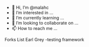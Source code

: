 - 👋 Hi, I’m @malahc
- 👀 I’m interested in ...
- 🌱 I’m currently learning ...
- 💞️ I’m looking to collaborate on ...
- 📫 How to reach me ...

<!---
malahc/malahc is a ✨ special ✨ repository because its `README.md` (this file) appears on your GitHub profile.
You can click the Preview link to take a look at your changes.
--->


Forks List
Earl Grey -testing framework 

